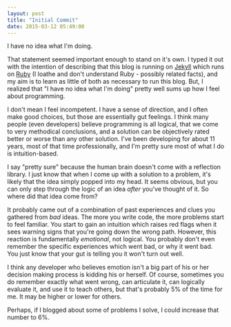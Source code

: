 ```yaml
---
layout: post
title: "Initial Commit"
date: 2015-03-12 05:49:00
---
```


I have no idea what I'm doing.

That statement seemed important enough to stand on it's own. I typed it out with the intention of describing that this blog is running on [Jekyll](http://jekyllrb.com/) which runs on [Ruby](https://www.ruby-lang.org) (I loathe and don't understand Ruby - possibly related facts), and my aim is to learn as little of both as necessary to run this blog. But, I realized that "I have no idea what I'm doing" pretty well sums up how I feel about programming.

I don't mean I feel incompetent. I have a sense of direction, and I often make good choices, but those are essentially gut feelings. I think many people (even developers) believe programming is all logical, that we come to very methodical conclusions, and a solution can be objectively rated better or worse than any other solution. I've been developing for about 11 years, most of that time professionally, and I'm pretty sure most of what I do is intuition-based.

I say "pretty sure" because the human brain doesn't come with a reflection library. I just know that when I come up with a solution to a problem, it's likely that the idea simply popped into my head. It seems obvious, but you can only step through the logic of an idea _after_ you've thought of it. So where did that idea come from?

It probably came out of a combination of past experiences and clues you gathered from _bad_ ideas. The more you write code, the more problems start to feel familiar. You start to gain an intuition which raises red flags when it sees warning signs that you're going down the wrong path. However, this reaction is fundamentally _emotional_, not logical. You probably don't even remember the specific experiences which went bad, or why it went bad. You just know that your gut is telling you it won't turn out well.

I think any developer who believes emotion isn't a big part of his or her decision making process is kidding his or herself. Of course, sometimes you do remember exactly what went wrong, can articulate it, can logically evaluate it, and use it to teach others, but that's probably 5% of the time for me. It may be higher or lower for others.

Perhaps, if I blogged about some of problems I solve, I could increase that number to 6%.
